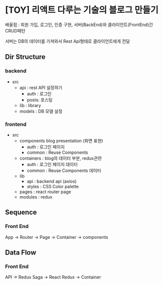 # [TOY] 리액트 다루는 기술의 블로그 만들기

배울점 : 회원 가입, 로그인, 인증 구현, 서버(BackEnd)와 클라이언트(FrontEnd)간 CRUD패턴

서버는 DB의 데이터를 가져와서 Rest Api형태로 클라이언트에게 전달

## Dir Structure

### backend

- src
  - api : rest API 설정하기
    - auth : 로그인
    - posts: 포스팅
  - lib : library
  - models : DB 모델 설정

### frontend

- src
  - components blog presentation (화면 표현)
    - auth : 로그인 페이지
    - common : Reuse Components
  - containers : blog의 데이터 부분, redux관련
    - auth : 로그인 페이지 데이터
    - common : Reuse Components 데이터
  - lib
    - api : backend api (axios)
    - styles : CSS Color palette
  - pages : react router page
  - modules : redux

## Sequence

### Front End

App -> Router -> Page -> Container -> components

## Data Flow

### Front End

API -> Redux Saga -> React Redux -> Container
